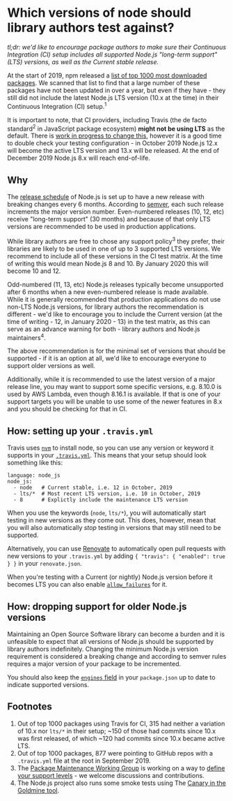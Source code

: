# Which versions of node should library authors test against?

_tl;dr: we'd like to encourage package authors to make sure their Continuous Integration (CI) setup includes all supported Node.js "long-term support" (LTS) versions, as well as the Current stable release._

At the start of 2019, npm released a [list of top 1000 most downloaded packages](https://docs.google.com/spreadsheets/d/1lZDNYsLntwD2q9XaTw-XLuG0VpHH6cOV-Uoa7Y1aTSM/edit#gid=1745448509). We scanned that list to find that a large number of these packages have not been updated in over a year, but even if they have - they still did not include the latest Node.js LTS version (10.x at the time) in their Continuous Integration (CI) setup.<sup>1</sup>

It is important to note, that CI providers, including Travis (the de facto standard<sup>2</sup> in JavaScript package ecosystem) **might not be using LTS** as the default. There is [work in progress to change this](https://github.com/travis-ci/travis-build/pull/1747), however it is a good time to double check your testing configuration - in October 2019 Node.js 12.x will become the active LTS version and 13.x will be released. At the end of December 2019 Node.js 8.x will reach end-of-life.

## Why

The [release schedule](https://nodejs.org/en/about/releases/) of Node.js is set up to have a new release with breaking changes every 6 months. According to [semver](https://semver.org), each such release increments the major version number. Even-numbered releases (10, 12, etc) receive "long-term support" (30 months) and because of that only LTS versions are recommended to be used in production applications.

While library authors are free to chose any support policy<sup>3</sup> they prefer, their libraries are likely to be used in one of up to 3 supported LTS versions. We recommend to include all of these versions in the CI test matrix. At the time of writing this would mean Node.js 8 and 10. By January 2020 this will become 10 and 12.

Odd-numbered (11, 13, etc) Node.js releases typically become unsupported after 6 months when a new even-numbered release is made available. While it is generally recommended that production applications do not use non-LTS Node.js versions, for library authors the recommendation is different - we'd like to encourage you to include the Current version (at the time of writing - 12, in January 2020 - 13) in the test matrix, as this can serve as an advance warning for both - library authors and Node.js maintainers<sup>4</sup>.

The above recommendation is for the minimal set of versions that should be supported - if it is an option at all, we'd like to encourage everyone to support older versions as well.

Additionally, while it is recommended to use the latest version of a major release line, you may want to support some specific versions, e.g. 8.10.0 is used by AWS Lambda, even though 8.16.1 is available. If that is one of your support targets you will be unable to use some of the newer features in 8.x and you should be checking for that in CI.

## How: setting up your `.travis.yml`

Travis uses [`nvm`](https://github.com/nvm-sh/nvm) to install node, so you can use any version or keyword it supports in your [`.travis.yml`](https://docs.travis-ci.com/user/languages/javascript-with-nodejs/#specifying-nodejs-versions). This means that your setup should look something like this:

```
language: node_js
node_js:
  - node   # Current stable, i.e. 12 in October, 2019
  - lts/*  # Most recent LTS version, i.e. 10 in October, 2019
  - 8      # Explictly include the maintenance LTS version
``` 

When you use the keywords (`node`, `lts/*`), you will automatically start testing in new versions as they come out. This does, however, mean that you will also automatically _stop_ testing in versions that may still need to be supported.

Alternatively, you can use [Renovate](https://docs.renovatebot.com/node/) to automatically open pull requests with new versions to your `.travis.yml` by adding `{ "travis": { "enabled": true } }` in your `renovate.json`.

When you're testing with a Current (or nightly) Node.js version before it becomes LTS you can also enable [`allow_failures`](https://docs.travis-ci.com/user/build-matrix/#rows-that-are-allowed-to-fail) for it.

## How: dropping support for older Node.js versions

Maintaining an Open Source Software library can become a burden and it is unfeasible to expect that all versions of Node.js should be supported by library authors indefinitely. Changing the minimum Node.js version requirement is considered a breaking change and according to semver rules requires a major version of your package to be incremented.

You should also keep the [`engines` field](https://docs.npmjs.com/files/package.json#engines) in your `package.json` up to date to indicate supported versions.

## Footnotes

1. Out of top 1000 packages using Travis for CI, 315 had neither a variation of 10.x nor `lts/*` in their setup; ~150 of those had commits since 10.x was first released, of which ~120 had commits since 10.x became active LTS.
2. Out of top 1000 packages, 877 were pointing to GitHub repos with a `.travis.yml` file at the root in September 2019.
3. The [Package Maintenance Working Group](https://github.com/nodejs/package-maintenance/) is working on a way to [define your support levels](https://github.com/nodejs/package-maintenance/blob/master/docs/drafts/PACKAGE-SUPPORT.md) - we welcome discussions and contributions.
4. The Node.js project also runs some smoke tests using The [Canary in the Goldmine tool](https://github.com/nodejs/citgm).

